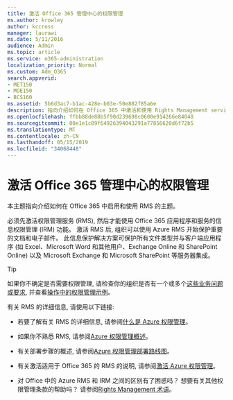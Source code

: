 ```yaml
---
title: 激活 Office 365 管理中心的权限管理
ms.author: krowley
author: kccross
manager: laurawi
ms.date: 5/11/2016
audience: Admin
ms.topic: article
ms.service: o365-administration
localization_priority: Normal
ms.custom: Adm_O365
search.appverid:
- MET150
- MOE150
- BCS160
ms.assetid: 5b6d3ac7-b1ac-428e-b03e-50e882f85a6e
description: 指向介绍如何在 Office 365 中激活和使用 Rights Management service 的主题。
ms.openlocfilehash: ffbb88de88b5f90d239698c0600e914266e84048
ms.sourcegitcommit: 08e1e1c09f64926394043291a77856620d6f72b5
ms.translationtype: MT
ms.contentlocale: zh-CN
ms.lasthandoff: 05/15/2019
ms.locfileid: "34068448"
---
```

# <a name="activate-rights-management-in-the-office-365-admin-center"></a>激活 Office 365 管理中心的权限管理

本主题指向介绍如何在 Office 365 中启用和使用 RMS 的主题。
  
必须先激活权限管理服务 (RMS), 然后才能使用 Office 365 应用程序和服务的信息权限管理 (IRM) 功能。 激活 RMS 后, 组织可以使用 Azure RMS 开始保护重要的文档和电子邮件。 此信息保护解决方案可保护所有文件类型并与客户端应用程序 (如 Excel、Microsoft Word 和其他用户、Exchange Online 和 SharePoint Online) 以及 Microsoft Exchange 和 Microsoft SharePoint 等服务器集成。
  
> [!TIP]
> 如果你不确定是否需要权限管理, 请检查你的组织是否有一个或多个[这些业务问题或要求](https://docs.microsoft.com/rights-management/understand-explore/azure-rms-problems-it-solves), 并查看[操作中的权限管理示例](https://docs.microsoft.com/rights-management/understand-explore/what-admins-users-see)。 
  
有关 RMS 的详细信息, 请使用以下链接:
  
- 若要了解有关 RMS 的详细信息, 请参阅[什么是 Azure 权限管理](https://docs.microsoft.com/rights-management/understand-explore/what-is-azure-rms)。
    
- 如果你不熟悉 RMS, 请参阅[Azure 权限管理概述](https://docs.microsoft.com/rights-management/understand-explore/azure-rights-management)。
    
- 有关部署步骤的概述, 请参阅[Azure 权限管理部署路线图](https://docs.microsoft.com/rights-management/plan-design/deployment-roadmap)。
    
- 有关激活适用于 Office 365 的 RMS 的说明, 请参阅[激活 Azure 权限管理](https://technet.microsoft.com/library/jj658941.aspx)。
    
- 对 Office 中的 Azure RMS 和 IRM 之间的区别有了困惑吗？ 想要有关其他权限管理条款的帮助吗？ 请参阅[Rights Management 术语](https://technet.microsoft.com/library/dn595132.aspx)。
    

